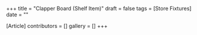 +++
title = "Clapper Board (Shelf Item)"
draft = false
tags = [Store Fixtures]
date = ""

[Article]
contributors = []
gallery = []
+++